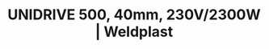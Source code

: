 ---
Link: "file:/Users/vinayakpatel/Downloads/www.weldplast.cz/sk/unidrive-500-40mm-230v2300w"
product_name: "UNIDRIVE 500 (40 mm)230 V / 2400 W"
product_id: "Obj. číslo:163.144"
title: "UNIDRIVE 500, 40mm, 230V/2300W | Weldplast"
product_desc: "Kompaktný poloautomat UNIDRIVE 500 zaujme po mnohých stránkach. Vďaka dvom ergonomickým držadlám môžete dosiahnuť ideálneho tlaku pre docielenie dokonalých zváracích výsledkov. Pomocou otočné trysky a reverzibilného pohonu ľahko zmeníte smer zvárania. UNIDRIVE 500 je ideálny pre všetky strešné aplikácie, a to aj v stiesnených priestoroch. Zvára dvakrát až trikrát rýchlejšie ako pri ručnom zváraní.Bezpečný																			: konštatné parametre a vysoká kvalita zvaru aj pri podpätiu.																		Rýchly																			: až trikrát rýchlejšie než ručné zváranie.																		Prispôsobiteľný																			: reverzibilny pohon umožňuje zváranie v oboch smeroch.																		Praktický																			: kompaktný a ľahký poloautomatický prístroj: 4.5 kg, výška 30 cm.																		Úsporný																			: bezúdržbové, bezuhlíkové motory.																		"
product_specs: "Značka konformity, Trieda ochrany I, NapätieV~220 - 240, PríkonW2400, Max. teplota°C100 - 580, Rýchlosťm/min0,7 - 4,5, Rozsah prietoku vzduchu%45 - 100, Úroveň hlučnosti LpAdB70, Rozmerymm297 x 173 x 275, Hmotnosťkg4,5"
product_downloads: "UNIDRIVE 500 - produktový list CZ																								stiahnuť																								, UNIDRIVE 500 - manuál SK																								stiahnuť																								, UNIDRIVE 500 - manuál CZ																								stiahnuť																								, KATALOG PLOCHÉ STŘECHY																								stiahnuť																								"
href: "https://www.weldplast.cz/files/unidrive-500-produktovy-list-cz-web.pdf, https://www.weldplast.cz/files/unidrive-500-produktovy-list-cz-web.pdf, https://www.weldplast.cz/files/unidrive-500-manual-sk.pdf, https://www.weldplast.cz/files/unidrive-500-manual-sk.pdf, https://www.weldplast.cz/files/unidrive-500-manual-cz.pdf, https://www.weldplast.cz/files/unidrive-500-manual-cz.pdf, https://www.weldplast.cz/files/katalog-ploche-strechy-2018-05-el.pdf, https://www.weldplast.cz/files/katalog-ploche-strechy-2018-05-el.pdf"
accessories: "Tryska preplátovacia 15mm, UNIDRIVETryska preplátovacia 30mm, UNIDRIVETryska preplátovacia 40mm, UNIDRIVEKolo přítlačné 15 mm, oceľ, UNIDRIVEKolo přítlačné 40 mm, oceľ, UNIDRIVENáhradná guma silikón 40 mm, UNIDRIVEKolo pre gumu silikón, 40 mm, UNIDRIVEPopruh pre prenosný boxKolo podporné, silikon (UNIDRIVE 500), novéUNIDRIVE 500 (30 mm)230 V / 2400 W"
similar_products: "novéUNIDRIVE 500 (30 mm)230 V / 2400 W"
---